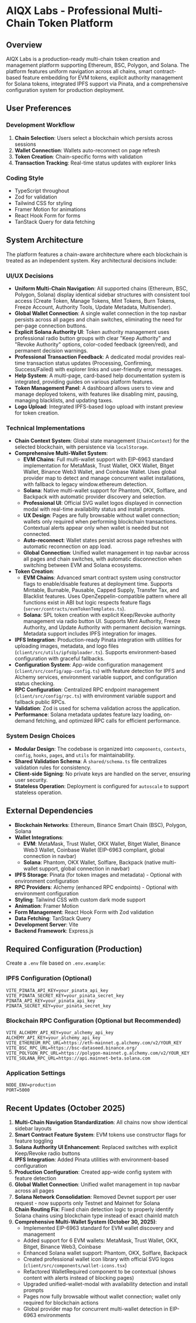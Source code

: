 # AIQX Labs - Professional Multi-Chain Token Platform

## Overview
AIQX Labs is a production-ready multi-chain token creation and management platform supporting Ethereum, BSC, Polygon, and Solana. The platform features uniform navigation across all chains, smart contract-based feature embedding for EVM tokens, explicit authority management for Solana tokens, integrated IPFS support via Pinata, and a comprehensive configuration system for production deployment.

## User Preferences
### Development Workflow
1. **Chain Selection**: Users select a blockchain which persists across sessions
2. **Wallet Connection**: Wallets auto-reconnect on page refresh
3. **Token Creation**: Chain-specific forms with validation
4. **Transaction Tracking**: Real-time status updates with explorer links

### Coding Style
- TypeScript throughout
- Zod for validation
- Tailwind CSS for styling
- Framer Motion for animations
- React Hook Form for forms
- TanStack Query for data fetching

## System Architecture
The platform features a chain-aware architecture where each blockchain is treated as an independent system. Key architectural decisions include:

### UI/UX Decisions
- **Uniform Multi-Chain Navigation**: All supported chains (Ethereum, BSC, Polygon, Solana) display identical sidebar structures with consistent tool access (Create Token, Manage Tokens, Mint Tokens, Burn Tokens, Freeze Account, Authority Tools, Update Metadata, Multisender).
- **Global Wallet Connection**: A single wallet connection in the top navbar persists across all pages and chain switches, eliminating the need for per-page connection buttons.
- **Explicit Solana Authority UI**: Token authority management uses professional radio button groups with clear "Keep Authority" and "Revoke Authority" options, color-coded feedback (green/red), and permanent decision warnings.
- **Professional Transaction Feedback**: A dedicated modal provides real-time transaction status updates (Processing, Confirming, Success/Failed) with explorer links and user-friendly error messages.
- **Help System**: A multi-page, card-based help documentation system is integrated, providing guides on various platform features.
- **Token Management Panel**: A dashboard allows users to view and manage deployed tokens, with features like disabling mint, pausing, managing blacklists, and updating taxes.
- **Logo Upload**: Integrated IPFS-based logo upload with instant preview for token creation.

### Technical Implementations
- **Chain Context System**: Global state management (`ChainContext`) for the selected blockchain, with persistence via `localStorage`.
- **Comprehensive Multi-Wallet System**: 
    - **EVM Chains**: Full multi-wallet support with EIP-6963 standard implementation for MetaMask, Trust Wallet, OKX Wallet, Bitget Wallet, Binance Web3 Wallet, and Coinbase Wallet. Uses global provider map to detect and manage concurrent wallet installations, with fallback to legacy window.ethereum detection.
    - **Solana**: Native multi-wallet support for Phantom, OKX, Solflare, and Backpack with automatic provider discovery and selection.
    - **Professional UI**: Official SVG wallet logos displayed in connection modal with real-time availability status and install prompts.
    - **UX Design**: Pages are fully browsable without wallet connection; wallets only required when performing blockchain transactions. Contextual alerts appear only when wallet is needed but not connected.
    - **Auto-reconnect**: Wallet states persist across page refreshes with automatic reconnection on app load.
    - **Global Connection**: Unified wallet management in top navbar across all pages and chain switches, with automatic disconnection when switching between EVM and Solana ecosystems.
- **Token Creation**:
    - **EVM Chains**: Advanced smart contract system using constructor flags to enable/disable features at deployment time. Supports Mintable, Burnable, Pausable, Capped Supply, Transfer Tax, and Blacklist features. Uses OpenZeppelin-compatible pattern where all functions exist in ABI but logic respects feature flags (`server/contracts/evmTokenTemplates.ts`).
    - **Solana**: SPL token creation with explicit Keep/Revoke authority management via radio button UI. Supports Mint Authority, Freeze Authority, and Update Authority with permanent decision warnings. Metadata support includes IPFS integration for images.
- **IPFS Integration**: Production-ready Pinata integration with utilities for uploading images, metadata, and logo files (`client/src/utils/ipfsUploader.ts`). Supports environment-based configuration with graceful fallbacks.
- **Configuration System**: App-wide configuration management (`client/src/config/app-config.ts`) with feature detection for IPFS and Alchemy services, environment variable support, and configuration status checking.
- **RPC Configuration**: Centralized RPC endpoint management (`client/src/config/rpc.ts`) with environment variable support and fallback public RPCs.
- **Validation**: Zod is used for schema validation across the application.
- **Performance**: Solana metadata updates feature lazy loading, on-demand fetching, and optimized RPC calls for efficient performance.

### System Design Choices
- **Modular Design**: The codebase is organized into `components`, `contexts`, `config`, `hooks`, `pages`, and `utils` for maintainability.
- **Shared Validation Schema**: A `shared/schema.ts` file centralizes validation rules for consistency.
- **Client-side Signing**: No private keys are handled on the server, ensuring user security.
- **Stateless Operation**: Deployment is configured for `autoscale` to support stateless operation.

## External Dependencies
- **Blockchain Networks**: Ethereum, Binance Smart Chain (BSC), Polygon, Solana
- **Wallet Integrations**:
    - **EVM**: MetaMask, Trust Wallet, OKX Wallet, Bitget Wallet, Binance Web3 Wallet, Coinbase Wallet (EIP-6963 compliant, global connection in navbar)
    - **Solana**: Phantom, OKX Wallet, Solflare, Backpack (native multi-wallet support, global connection in navbar)
- **IPFS Storage**: Pinata (for token images and metadata) - Optional with environment configuration
- **RPC Providers**: Alchemy (enhanced RPC endpoints) - Optional with environment configuration
- **Styling**: Tailwind CSS with custom dark mode support
- **Animation**: Framer Motion
- **Form Management**: React Hook Form with Zod validation
- **Data Fetching**: TanStack Query
- **Development Server**: Vite
- **Backend Framework**: Express.js

## Required Configuration (Production)
Create a `.env` file based on `.env.example`:

### IPFS Configuration (Optional)
```env
VITE_PINATA_API_KEY=your_pinata_api_key
VITE_PINATA_SECRET_KEY=your_pinata_secret_key
PINATA_API_KEY=your_pinata_api_key
PINATA_SECRET_KEY=your_pinata_secret_key
```

### Blockchain RPC Configuration (Optional but Recommended)
```env
VITE_ALCHEMY_API_KEY=your_alchemy_api_key
ALCHEMY_API_KEY=your_alchemy_api_key
VITE_ETHEREUM_RPC_URL=https://eth-mainnet.g.alchemy.com/v2/YOUR_KEY
VITE_BSC_RPC_URL=https://bsc-dataseed.binance.org/
VITE_POLYGON_RPC_URL=https://polygon-mainnet.g.alchemy.com/v2/YOUR_KEY
VITE_SOLANA_RPC_URL=https://api.mainnet-beta.solana.com
```

### Application Settings
```env
NODE_ENV=production
PORT=5000
```

## Recent Updates (October 2025)
1. **Multi-Chain Navigation Standardization**: All chains now show identical sidebar layouts
2. **Smart Contract Feature System**: EVM tokens use constructor flags for feature toggling
3. **Solana Authority UI Enhancement**: Replaced switches with explicit Keep/Revoke radio buttons
4. **IPFS Integration**: Added Pinata utilities with environment-based configuration
5. **Production Configuration**: Created app-wide config system with feature detection
6. **Global Wallet Connection**: Unified wallet management in top navbar across all pages
7. **Solana Network Consolidation**: Removed Devnet support per user request - now supports only Testnet and Mainnet for Solana
8. **Chain Routing Fix**: Fixed chain detection logic to properly identify Solana chains using blockchain type instead of exact chainId match
9. **Comprehensive Multi-Wallet System (October 30, 2025)**:
   - Implemented EIP-6963 standard for EVM wallet discovery and management
   - Added support for 6 EVM wallets: MetaMask, Trust Wallet, OKX, Bitget, Binance Web3, Coinbase
   - Enhanced Solana wallet support: Phantom, OKX, Solflare, Backpack
   - Created professional wallet icon library with official SVG logos (`client/src/components/wallet-icons.tsx`)
   - Refactored WalletRequired component to be contextual (shows content with alerts instead of blocking pages)
   - Upgraded unified-wallet-modal with availability detection and install prompts
   - Pages now fully browsable without wallet connection; wallet only required for blockchain actions
   - Global provider map for concurrent multi-wallet detection in EIP-6963 environments
